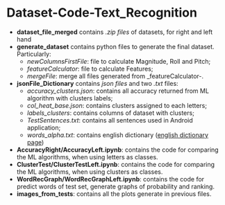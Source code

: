 # Dataset-Code-Text_Recognition

- **dataset_file_merged** contains _.zip files_ of datasets, for right and left hand
- **generate_dataset** contains python files to generate the final dataset. Particularly:
  - _newColumnsFirstFile_:  file to calculate Magnitude, Roll and Pitch;
  - _featureCalculator_: file to calculate Features;
  - _mergeFile_: merge all files generated from _featureCalculator-.
- **jsonFile_Dictionary** contains _json files_ and two _.txt_ files:
  - _accuracy_clusters.json_: contains all accuracy returned from ML algorithm with clusters labels;
  - _col_heat_base.json_: contains clusters assigned to each letters;
  - _labels_clusters_: contains columns of dataset with clusters;
  - _TestSentences.txt_: contains all sentences used in Android application;
  - _words_alpha.txt_: contains english dictionary ([english dictionary page](https://github.com/dwyl/english-words))
- **AccuracyRight/AccuracyLeft.ipynb**: contains the code for comparing the ML algorithms, when using letters as classes.
- **ClusterTest/ClusterTestLeft.ipynb**: contains the code for comparing the ML algorithms, when using clusters as classes.
- **WordRecGraph/WordRecGraphLeft.ipynb**: contains the code for predict words of test set, generate graphs of probability and ranking.
- **images_from_tests**: contains all the plots generate in previous files.
